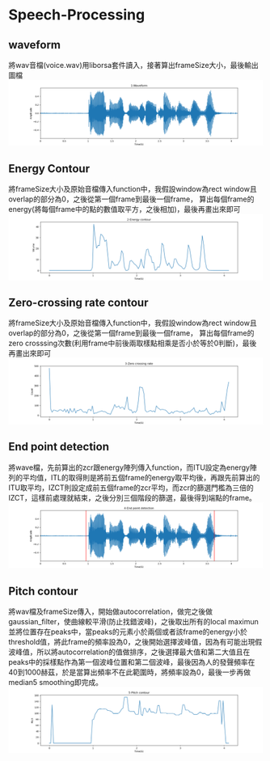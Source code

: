 # Speech-Processing
## waveform
將wav音檔(voice.wav)用liborsa套件讀入，接著算出frameSize大小，最後輸出圖檔
![waveform](./img/Waveform.png)

## Energy Contour
將frameSize大小及原始音檔傳入function中，我假設window為rect window且overlap的部分為0，之後從第一個frame到最後一個frame，
算出每個frame的energy(將每個frame中的點的數值取平方，之後相加)，最後再畫出來即可
![Energy Contour](./img/energy_contour.png)

## Zero-crossing rate contour
將frameSize大小及原始音檔傳入function中，我假設window為rect window且overlap的部分為0，之後從第一個frame到最後一個frame，
算出每個frame的zero crosssing次數(利用frame中前後兩取樣點相乘是否小於等於0判斷)，最後再畫出來即可
![Zero-crossing rate contour](./img/zero_crossing_rate.png)

## End point detection
將wave檔，先前算出的zcr跟energy陣列傳入function，而ITU設定為energy陣列的平均值，ITL的取得則是將前五個frame的energy取平均後，再跟先前算出的ITU取平均，IZCT則設定成前五個frame的zcr平均，而zcr的篩選門檻為三倍的IZCT，這樣前處理就結束，之後分別三個階段的篩選，最後得到端點的frame。
![End point detection](./img/endpointdetection.png)

## Pitch contour
將wav檔及frameSize傳入，開始做autocorrelation，做完之後做gaussian_filter，使曲線較平滑(防止找錯波峰)，之後取出所有的local maximun並將位置存在peaks中，當peaks的元素小於兩個或者該frame的energy小於threshold值，將此frame的頻率設為0，之後開始選擇波峰值，因為有可能出現假波峰值，所以將autocorrelation的值做排序，之後選擇最大值和第二大值且在peaks中的採樣點作為第一個波峰位置和第二個波峰，最後因為人的發聲頻率在40到1000赫茲，於是當算出頻率不在此範圍時，將頻率設為0，最後一步再做median5 smoothing即完成。
![Pitch contour](./img/pitch_contour.png)
